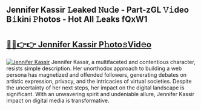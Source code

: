 ## Jennifer Kassir 𝙻eaked 𝙽u𝚍e - Part-zGL 𝚅𝚒deo B𝚒kini 𝙿hotos - Hot All 𝙻eaks fQxW1

# <h2><a href="http://ld13xq.urlbe.top/?page=Jennifer+Kassir">🔗🔗👉👉 Jennifer Kassir P𝚑oto𝚜Vid𝚎o</a></h2>

[![Jennifer Kassir](https://i.imgur.com/eBuTRDB.gif)](http://ld13xq.urlbe.top/?page=Jennifer+Kassir)
Jennifer Kassir, a multifaceted and contentious character, resists simple description. Her unorthodox approach to building a web persona has magnetized and offended followers, generating debates on artistic expression, privacy, and the intricacies of virtual societies. Despite the uncertainty of her next steps, her impact on the digital landscape is significant. With an unwavering spirit and undeniable allure, Jennifer Kassir impact on digital media is transformative.
